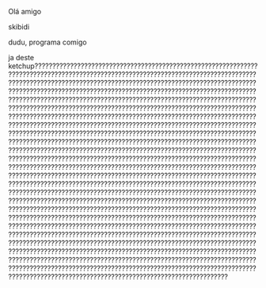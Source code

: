 Olá amigo

skibidi 

dudu, programa comigo 

ja deste ketchup?????????????????????????????????????????????????????????????????????????????????????????????????????????????????????????????????????????????????????????????????????????????????????????????????????????????????????????????????????????????????????????????????????????????????????????????????????????????????????????????????????????????????????????????????????????????????????????????????????????????????????????????????????????????????????????????????????????????????????????????????????????????????????????????????????????????????????????????????????????????????????????????????????????????????????????????????????????????????????????????????????????????????????????????????????????????????????????????????????????????????????????????????????????????????????????????????????????????????????????????????????????????????????????????????????????????????????????????????????????????????????????????????????????????????????????????????????????????????????????????????????????????????????????????????????????????????????????????????????????????????????????????????????????????????????????????????????????????????????????????????????????????????????????????????????????????????????????????????????????????????????????????????????????????????????????????????????????????????????????????????????????????????????????????????????????????????????????????????????????????????????????????????????????????????????????????????????????????????????????????????????????????????????????????????????????????????????????????????????????????????????????????????????????????????????????????????????????????????????????????????????????????????????????????????????????????????????????????????????????????????????????????????????????????????????????????????????????????????????????????????????????????????????????????????????????????